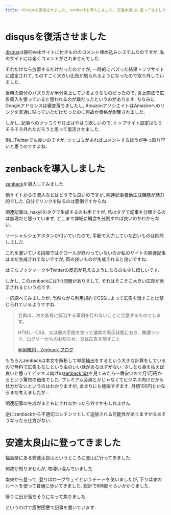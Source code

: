 ```yaml
---
title: disqusを復活させました, zenbackを導入しました, 安達太良山に登ってきました
---
```


# disqusを復活させました

[disqus](https://disqus.com/)は静的webサイトに付きもののコメント埋め込みシステムなのですが,
私のサイトには全くコメントがされませんでした.

それだけなら放置するだけだったのですが,
一時的にバズった結果トップサイトに認定されて,
ものすごく大きい広告が貼られるようになったので取り外していました.

当時の自分のバズり方が半分炎上しているようなものだったので,
炎上商法で広告収入を狙っていると思われるのが嫌だったというのがあります.
ちなみにGoogleアドセンスは審査落ちましたし,
AmazonアソシエイトはAmazonへのリンクを普通に貼っていただけだったのに何故か資格が剥奪されました.

しかし,
記事へのツッコミや訂正はやはり欲しいので,
トップサイト認定はもうそろそろ外れただろうと思って復活させました.

別にTwitterでも良いのですが,
ツッコミがあればコメントするほうが手っ取り早いと思うのですよね.

# zenbackを導入しました

[zenback](https://zenback.jp/)を導入してみました.

他サイトからの流入などはどうでも良いのですが,
関連記事自動生成機能が魅力的でした.
自分でリンクを貼るのは面倒ですからね.

関連記事は,
hakyllのタグで生成するのも手ですが,
私はタグで記事を分類するのは無理だと思っています,
どこまで詳細に概念を分割すれば良いのかわからない…

ソーシャルシェアボタンが付いていたので,
手動で入力していた古いものは削除しました.

これを書いている段階ではクロールが終わっていないのか私のサイトの関連記事はまだ生成されてないですが,
質の良いものが生成されると良いですね.

はてなブックマークやTwitterの反応が見えるようになるのも少し嬉しいです.

しかし,
このzenbackには1つ問題がありまして,
それはそこそこ大きい広告が表示されるという点です.

一応調べてみましたが,
当然ながら利用規約でCSSによって広告を消すことは禁じられているようですね.

> 会員は、次の各号に該当する事項を行わないことに合意するものとします。
>
> HTML／CSS、又は他の手段を使って通常の表示状態におき、関連リンク、ログリーからのお知らせ、又は広告を隠すこと
>
> [利用規約 - Zenback ブログ](http://blog.zenback.jp/terms.html)

もちろんzenbackは本文を解析して単語抽出をするという大きな計算をしているので無料で広告もなしという虫のいい話があるはずがない.
少しなら金を払えば良いと思ってビジネス向けの[zenback biz](https://www.sixapart.jp/zenback/biz/)を見てみたら一番安いので月1万円からという驚愕の価格でした.
プレミアム会員とかじゃなくてビジネス向けだから仕方がないというのはわかりますが,
あまりにも極端すぎます.
月額100円とかならまだ考えましたが…

関連記事の生成がまともにされなかったら外すかもしれません.

逆にzenbackから不適切コンテンツとして追放される可能性がありますがまあそうなったら仕方がない.

# 安達太良山に登ってきました

福島県にある安達太良山というところに登山に行ってきました.

何故か知りませんが,
物凄い混んでいました.

南東から登って,
登りはロープウェイというチートを使いましたが,
下りは東のルートを使って普通に歩いてきました.
総計で6時間ぐらいかかりました.

帰りに日が落ちそうになって焦りました.

というわけで疲労困憊で記事を書いています.
